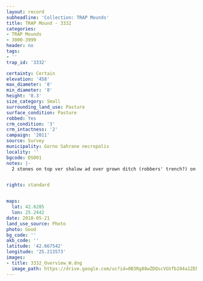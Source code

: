 ```yaml
---
layout: record
subheadline: 'Collection: TRAP Mounds'
title: TRAP Mound - 3332
categories:
- TRAP Mounds
- 3000-3999
header: no
tags:
- ''
trap_id: '3332'

certainty: Certain
elevation: '458'
max_diameter: '8'
min_diameter: '8'
height: '0.3'
size_category: Small
surrounding_land_use: Pasture
surface_condition: Pasture
robbed: Yes
crm_condition: '3'
crm_intactness: '2'
campaign: '2011'
source: Survey
municipality: Gorno Sahrane necropolis
locality: ''
bgcode: DS001
notes: |-
  2 stones on top ver shalow ad over grown ditch (robbers' trench?) on top and east.


rights: standard


maps:
  lat: 42.6285
  lon: 25.2442
date: 2018-05-21
land_use_source: Photo
photo: Good
bg_code: ''
akb_code: ''
latitude: '42.667542'
longitude: '25.213573'
images:
- title: 3332_Overview_W.dng
  image_path: https://drive.google.com/uc?id=0B3Rg88wZDQscVGVfb284a1ZENXM
---
```

